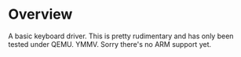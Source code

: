 <!--
     Copyright 2017, Data61
     Commonwealth Scientific and Industrial Research Organisation (CSIRO)
     ABN 41 687 119 230.

     This software may be distributed and modified according to the terms of
     the GNU General Public License version 2. Note that NO WARRANTY is provided.
     See "LICENSE_GPLv2.txt" for details.

     @TAG(DATA61_GPL)
-->
# Overview
A basic keyboard driver. This is pretty rudimentary and has only been tested
under QEMU. YMMV. Sorry there's no ARM support yet.
